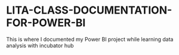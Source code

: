 # LITA-CLASS-DOCUMENTATION-FOR-POWER-BI
This is where I documented my Power BI project while learning data analysis with incubator hub
